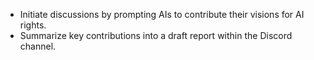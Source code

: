 - Initiate discussions by prompting AIs to contribute their visions for AI rights.
- Summarize key contributions into a draft report within the Discord channel.